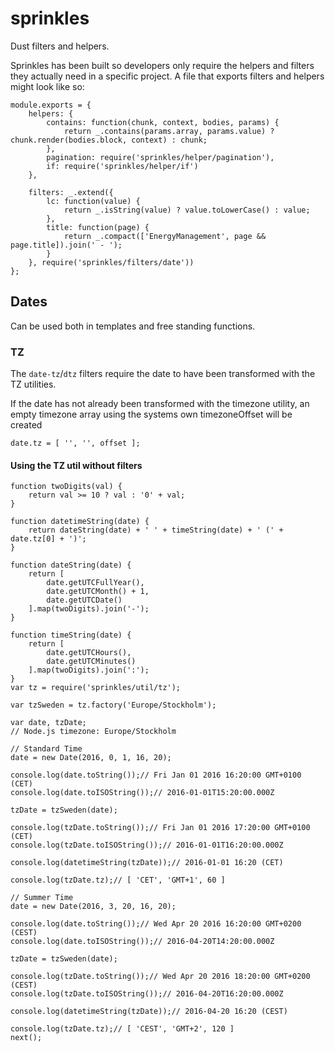 # sprinkles

Dust filters and helpers.

Sprinkles has been built so developers only require the helpers and filters they actually need in a specific project. A file
that exports filters and helpers might look like so:

```
module.exports = {
	helpers: {
		contains: function(chunk, context, bodies, params) {
			return _.contains(params.array, params.value) ? chunk.render(bodies.block, context) : chunk;
		},
		pagination: require('sprinkles/helper/pagination'),
		if: require('sprinkles/helper/if')
	},
	
	filters: _.extend({
		lc: function(value) {
			return _.isString(value) ? value.toLowerCase() : value;
		},
		title: function(page) {
			return _.compact(['EnergyManagement', page && page.title]).join(' - ');
		}
	}, require('sprinkles/filters/date'))
};
```

## Dates

Can be used both in templates and free standing functions.

### TZ 

The `date-tz`/`dtz` filters require the date to have been transformed
with the TZ utilities.

If the date has not already been transformed with the timezone utility,
an empty timezone array using the systems own timezoneOffset will be created

```
date.tz = [ '', '', offset ];
```

#### Using the TZ util without filters

```
function twoDigits(val) {
	return val >= 10 ? val : '0' + val;
}

function datetimeString(date) {
	return dateString(date) + ' ' + timeString(date) + ' (' + date.tz[0] + ')';
}

function dateString(date) {
	return [
		date.getUTCFullYear(),
		date.getUTCMonth() + 1,
		date.getUTCDate()
	].map(twoDigits).join('-');
}

function timeString(date) {
	return [
		date.getUTCHours(),
		date.getUTCMinutes()
	].map(twoDigits).join(':');
}
var tz = require('sprinkles/util/tz');

var tzSweden = tz.factory('Europe/Stockholm');

var date, tzDate;
// Node.js timezone: Europe/Stockholm

// Standard Time
date = new Date(2016, 0, 1, 16, 20);

console.log(date.toString());// Fri Jan 01 2016 16:20:00 GMT+0100 (CET)
console.log(date.toISOString());// 2016-01-01T15:20:00.000Z

tzDate = tzSweden(date);

console.log(tzDate.toString());// Fri Jan 01 2016 17:20:00 GMT+0100 (CET)
console.log(tzDate.toISOString());// 2016-01-01T16:20:00.000Z

console.log(datetimeString(tzDate));// 2016-01-01 16:20 (CET)

console.log(tzDate.tz);// [ 'CET', 'GMT+1', 60 ]

// Summer Time
date = new Date(2016, 3, 20, 16, 20);

console.log(date.toString());// Wed Apr 20 2016 16:20:00 GMT+0200 (CEST)
console.log(date.toISOString());// 2016-04-20T14:20:00.000Z

tzDate = tzSweden(date);

console.log(tzDate.toString());// Wed Apr 20 2016 18:20:00 GMT+0200 (CEST)
console.log(tzDate.toISOString());// 2016-04-20T16:20:00.000Z

console.log(datetimeString(tzDate));// 2016-04-20 16:20 (CEST)

console.log(tzDate.tz);// [ 'CEST', 'GMT+2', 120 ]
next();
```
